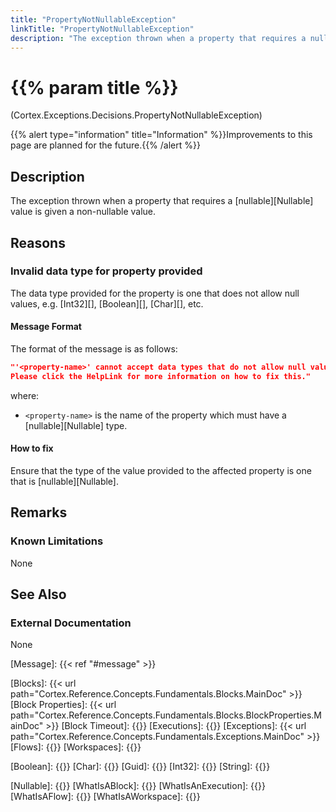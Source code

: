 ```yaml
---
title: "PropertyNotNullableException"
linkTitle: "PropertyNotNullableException"
description: "The exception thrown when a property that requires a nullable value is given a non-nullable value."
---
```


# {{% param title %}}

<p class="namespace">(Cortex.Exceptions.Decisions.PropertyNotNullableException)</p>
{{% alert type="information" title="Information" %}}Improvements to this page are planned for the future.{{% /alert %}}

## Description

The exception thrown when a property that requires a [nullable][Nullable] value is given a non-nullable value.

## Reasons

### Invalid data type for property provided

The data type provided for the property is one that does not allow null values, e.g. [Int32][], [Boolean][], [Char][], etc.

#### Message Format

The format of the message is as follows:

```json
"'<property-name>' cannot accept data types that do not allow null values (e.g. Int32, Boolean, Char, etc.); it must be provided a data type which allows null values.
Please click the HelpLink for more information on how to fix this."
```

where:

* `<property-name>` is the name of the property which must have a [nullable][Nullable] type.

#### How to fix

Ensure that the type of the value provided to the affected property is one that is [nullable][Nullable].

## Remarks

### Known Limitations

None

## See Also
  
### External Documentation

None

[Message]: {{< ref "#message" >}}

[Blocks]: {{< url path="Cortex.Reference.Concepts.Fundamentals.Blocks.MainDoc" >}}
[Block Properties]: {{< url path="Cortex.Reference.Concepts.Fundamentals.Blocks.BlockProperties.MainDoc" >}}
[Block Timeout]: {{<url path="Cortex.Reference.Concepts.Fundamentals.Blocks.BlockProperties.CommonProperties.BlockTimeoutProperty">}}
[Executions]: {{<url path ="Cortex.Reference.Concepts.Fundamentals.Executions.MainDoc">}}
[Exceptions]: {{< url path="Cortex.Reference.Concepts.Fundamentals.Exceptions.MainDoc" >}}
[Flows]: {{<url path="Cortex.Reference.Concepts.Fundamentals.Flows.MainDoc">}}
[Workspaces]: {{<url path="Cortex.Reference.Concepts.Fundamentals.Workspaces.MainDoc">}}

[Boolean]: {{<url path="Cortex.Reference.DataTypes.ConditionalLogic.Boolean.MainDoc">}}
[Char]: {{<url path="Cortex.Reference.DataTypes.Text.Char.MainDoc">}}
[Guid]: {{<url path="Cortex.Reference.DataTypes.Other.Guid.MainDoc">}}
[Int32]: {{<url path="Cortex.Reference.DataTypes.Numbers.Int32.MainDoc">}}
[String]: {{<url path="Cortex.Reference.DataTypes.Text.String.MainDoc">}}

[Nullable]: {{<url path="Cortex.Reference.Concepts.Fundamentals.DataTypes.NullAndNullableTypes.MainDoc">}}
[WhatIsABlock]: {{<url path="Cortex.Reference.Concepts.Fundamentals.Blocks.WhatIsABlock.MainDoc">}}
[WhatIsAnExecution]: {{<url path="Cortex.Reference.Concepts.Fundamentals.Executions.WhatIsAnExecution.MainDoc">}}
[WhatIsAFlow]: {{<url path="Cortex.Reference.Concepts.Fundamentals.Flows.WhatIsAFlow.MainDoc">}}
[WhatIsAWorkspace]: {{<url path="Cortex.Reference.Concepts.Fundamentals.Workspaces.WhatIsAWorkspace.MainDoc">}}